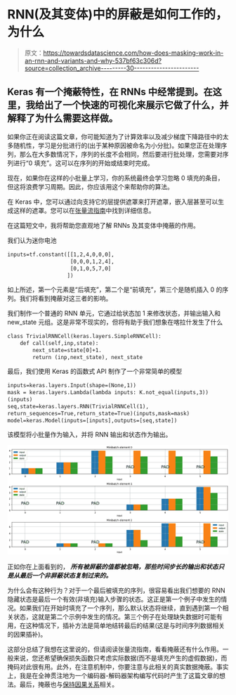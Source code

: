 # RNN(及其变体)中的屏蔽是如何工作的，为什么

> 原文：<https://towardsdatascience.com/how-does-masking-work-in-an-rnn-and-variants-and-why-537bf63c306d?source=collection_archive---------30----------------------->

## Keras 有一个掩蔽特性，在 RNNs 中经常提到。在这里，我给出了一个快速的可视化来展示它做了什么，并解释了为什么需要这样做。

如果你正在阅读这篇文章，你可能知道为了计算效率以及减少梯度下降路径中的太多随机性，学习是分批进行的(出于某种原因被命名为小分批)。如果您正在处理序列，那么在大多数情况下，序列的长度不会相同，然后要进行批处理，您需要对序列进行“0 填充”。这可以在序列的开始或结束时完成。

现在，如果你在这样的小批量上学习，你的系统最终会学习忽略 0 填充的条目，但这将浪费学习周期。因此，你应该用这个来帮助你的算法。

在 Keras 中，您可以通过向支持它的层提供遮罩来打开遮罩，嵌入层甚至可以生成这样的遮罩。您可以在[张量流指南](https://www.tensorflow.org/guide/keras/masking_and_padding)中找到详细信息。

在这篇短文中，我将帮助您直观地了解 RNNs 及其变体中掩蔽的作用。

我们认为迷你电池

```
inputs=tf.constant([[1,2,4,0,0,0],
                    [0,0,0,1,2,4],
                    [0,1,0,5,7,0]
                   ])
```

如上所述，第一个元素是“后填充”，第二个是“前填充”，第三个是随机插入 0 的序列。我们将看到掩蔽对这三者的影响。

我们制作一个普通的 RNN 单元，它通过给状态加 1 来修改状态，并输出输入和 new_state 元组。这是非常不现实的，但将有助于我们想象在喀拉什发生了什么

```
class TrivialRNNCell(keras.layers.SimpleRNNCell):
    def call(self,inp,state):
        next_state=state[0]+1.
        return (inp,next_state), next_state
```

最后，我们使用 Keras 的函数式 API 制作了一个非常简单的模型

```
inputs=keras.layers.Input(shape=(None,1))
mask = keras.layers.Lambda(lambda inputs: K.not_equal(inputs,3))(inputs)
seq,state=keras.layers.RNN(TrivialRNNCell(1), return_sequences=True,return_state=True)(inputs,mask=mask)
model=keras.Model(inputs=[inputs],outputs=[seq,state])
```

该模型将小批量作为输入，并将 RNN 输出和状态作为输出。

![](img/e658d7b81e050ec9af5168d9f5f388d4.png)

正如你在上面看到的， ***所有被屏蔽的值都被忽略，那些时间步长的输出和状态只是从最后一个非屏蔽状态复制过来的。***

为什么会有这种行为？对于一个最后被填充的序列，很容易看出我们想要的 RNN 隐藏状态是最后一个有效(非填充)输入步骤的状态。这正是第一个例子中发生的情况。如果我们在开始时填充了一个序列，那么默认状态将继续，直到遇到第一个相关状态，这就是第二个示例中发生的情况。第三个例子在处理缺失数据时可能有用，在这种情况下，插补方法是简单地结转最后的结果(这是与时间序列数据相关的因果插补)。

这部分总结了我想在这里说的，但请阅读张量流指南，看看掩蔽还有什么作用。一般来说，您还希望确保损失函数只考虑实际数据(而不是填充产生的虚假数据)，而掩码对此很有用。此外，在注意机制中，你要注意与此相关的真实数据掩蔽。事实上，我是在全神贯注地为一个编码器-解码器架构编写代码时产生了这篇文章的想法。最后，掩蔽也与[保持因果关系](https://www.tensorflow.org/tutorials/text/transformer)相关。
